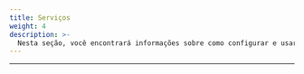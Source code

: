 ```yaml
---
title: Serviços
weight: 4
description: >-
  Nesta seção, você encontrará informações sobre como configurar e usar serviços no Beagle Flutter.
---
```


---

<!-- todo -->
